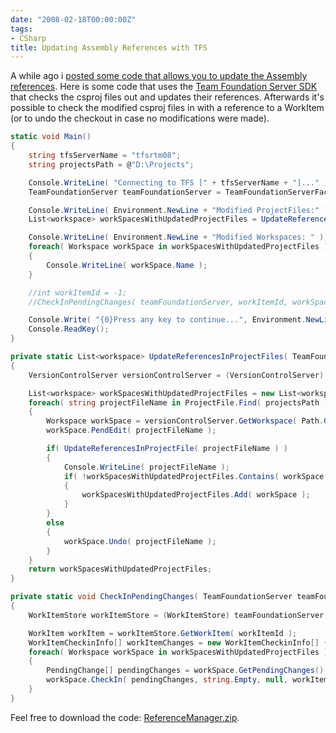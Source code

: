 ```yaml
---
date: "2008-02-18T00:00:00Z"
tags:
- CSharp
title: Updating Assembly References with TFS
---
```

A while ago i [posted some code that allows you to update the Assembly references](http://www.timvw.be/programming-the-csproj-file/). Here is some code that uses the [Team Foundation Server SDK](http://msdn2.microsoft.com/en-us/library/bb130146(VS.80).aspx) that checks the csproj files out and updates their references. Afterwards it's possible to check the modified csproj files in with a reference to a WorkItem (or to undo the checkout in case no modifications were made).

```csharp
static void Main()
{
	string tfsServerName = "tfsrtm08";
	string projectsPath = @"D:\Projects";

	Console.WriteLine( "Connecting to TFS [" + tfsServerName + "]..." );
	TeamFoundationServer teamFoundationServer = TeamFoundationServerFactory.GetServer( tfsServerName );

	Console.WriteLine( Environment.NewLine + "Modified ProjectFiles:" );
	List<workspace> workSpacesWithUpdatedProjectFiles = UpdateReferencesInProjectFiles( teamFoundationServer, projectsPath );

	Console.WriteLine( Environment.NewLine + "Modified Workspaces: " );
	foreach( Workspace workSpace in workSpacesWithUpdatedProjectFiles )
	{
		Console.WriteLine( workSpace.Name );
	}

	//int workItemId = -1;
	//CheckInPendingChanges( teamFoundationServer, workItemId, workSpacesWithUpdatedProjectFiles );

	Console.Write( "{0}Press any key to continue...", Environment.NewLine );
	Console.ReadKey();
}

private static List<workspace> UpdateReferencesInProjectFiles( TeamFoundationServer teamFoundationServer, string projectsPath )
{
	VersionControlServer versionControlServer = (VersionControlServer) teamFoundationServer.GetService( typeof( VersionControlServer ) );

	List<workspace> workSpacesWithUpdatedProjectFiles = new List<workspace>();
	foreach( string projectFileName in ProjectFile.Find( projectsPath ) )
	{
		Workspace workSpace = versionControlServer.GetWorkspace( Path.GetFullPath( projectFileName ) );
		workSpace.PendEdit( projectFileName );

		if( UpdateReferencesInProjectFile( projectFileName ) )
		{
			Console.WriteLine( projectFileName );
			if( !workSpacesWithUpdatedProjectFiles.Contains( workSpace ) )
			{
				workSpacesWithUpdatedProjectFiles.Add( workSpace );
			}
		}
		else
		{
			workSpace.Undo( projectFileName );
		}
	}
	return workSpacesWithUpdatedProjectFiles;
}

private static void CheckInPendingChanges( TeamFoundationServer teamFoundationServer, int workItemId, List<workspace> workSpacesWithUpdatedProjectFiles )
{
	WorkItemStore workItemStore = (WorkItemStore) teamFoundationServer.GetService( typeof( WorkItemStore ) );

	WorkItem workItem = workItemStore.GetWorkItem( workItemId );
	WorkItemCheckinInfo[] workItemChanges = new WorkItemCheckinInfo[] { new WorkItemCheckinInfo( workItem, WorkItemCheckinAction.Associate ) };
	foreach( Workspace workSpace in workSpacesWithUpdatedProjectFiles )
	{
		PendingChange[] pendingChanges = workSpace.GetPendingChanges();
		workSpace.CheckIn( pendingChanges, string.Empty, null, workItemChanges, null );
	}
}
```

Feel free to download the code: [ReferenceManager.zip](http://www.timvw.be/wp-content/code/csharp/ReferenceManager.zip).
